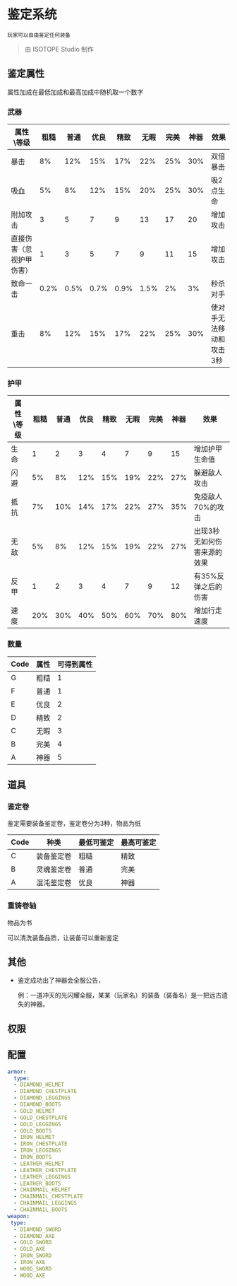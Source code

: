 ﻿# 鉴定系统
	玩家可以自由鉴定任何装备

> 由 ISOTOPE Studio 制作

## 鉴定属性
属性加成在最低加成和最高加成中随机取一个数字

### 武器
属性\等级 | 粗糙 | 普通 | 优良 | 精致 | 无暇 | 完美 | 神器 | 效果
---- | ---- | ---- | ---- | ---- | ---- | ---- | ---- | ----
暴击 | 8% | 12% | 15% | 17% | 22% | 25% | 30% | 双倍暴击
吸血 | 5% | 8% | 12% | 15% | 20% | 25% | 30% | 吸2点生命
附加攻击 | 3 | 5 | 7 | 9 | 13 | 17 | 20 | 增加攻击
直接伤害（忽视护甲伤害） | 1 | 3 | 5 | 7 | 9 | 11 | 15 | 增加攻击
致命一击 | 0.2% | 0.5% | 0.7% | 0.9% | 1.5% | 2% | 3% | 秒杀对手
重击 | 8% | 12% | 15% | 17% | 22% | 25% | 30% | 使对手无法移动和攻击3秒

### 护甲
属性\等级 | 粗糙 | 普通 | 优良 | 精致 | 无暇 | 完美 | 神器 | 效果
---- | ---- | ---- | ---- | ---- | ---- | ---- | ---- | ----
生命 | 1 | 2 | 3 | 4 | 7 | 9 | 15 | 增加护甲生命值
闪避 | 5% | 8% | 12% | 15% | 19% | 22% | 27% | 躲避敌人攻击
抵抗 | 7% | 10% | 14% | 17% | 22% | 27% | 35% | 免疫敌人70%的攻击
无敌 | 5% | 8% | 12% | 15% | 19% | 22% | 27% | 出现3秒无如何伤害来源的效果
反甲 | 1 | 2 | 3 | 4 | 7 | 9 | 12 | 有35%反弹之后的伤害
速度 | 20% | 30% | 40% | 50% | 60% | 70% | 80% | 增加行走速度

### 数量
Code | 属性 | 可得到属性
---- | ---- | ----
G | 粗糙 | 1
F | 普通 | 1
E | 优良 | 2
D | 精致 | 2
C | 无暇 | 3
B | 完美 | 4
A | 神器 | 5

## 道具
### 鉴定卷
鉴定需要装备鉴定卷，鉴定卷分为3种，物品为纸

Code | 种类 | 最低可鉴定 | 最高可鉴定
---- | ---- | ---- | ----
C | 装备鉴定卷 | 粗糙 | 精致
B | 灵魂鉴定卷 | 普通 | 完美
A | 混沌鉴定卷 | 优良 | 神器

### 重铸卷轴
物品为书

可以清洗装备品质，让装备可以重新鉴定

## 其他
- 鉴定成功出了神器会全服公告，

	例：一道冲天的光闪耀全服，某某（玩家名）的装备（装备名）是一把远古遗失的神器。

## 权限

## 配置
``` YAML
armor:
  type:
  - DIAMOND_HELMET 
  - DIAMOND_CHESTPLATE
  - DIAMOND_LEGGINGS 
  - DIAMOND_BOOTS
  - GOLD_HELMET 
  - GOLD_CHESTPLATE
  - GOLD_LEGGINGS 
  - GOLD_BOOTS
  - IRON_HELMET 
  - IRON_CHESTPLATE
  - IRON_LEGGINGS 
  - IRON_BOOTS
  - LEATHER_HELMET 
  - LEATHER_CHESTPLATE
  - LEATHER_LEGGINGS 
  - LEATHER_BOOTS
  - CHAINMAIL_HELMET 
  - CHAINMAIL_CHESTPLATE
  - CHAINMAIL_LEGGINGS 
  - CHAINMAIL_BOOTS
weapon:
 type:
  - DIAMOND_SWORD
  - DIAMOND_AXE
  - GOLD_SWORD
  - GOLD_AXE
  - IRON_SWORD
  - IRON_AXE
  - WOOD_SWORD
  - WOOD_AXE
```